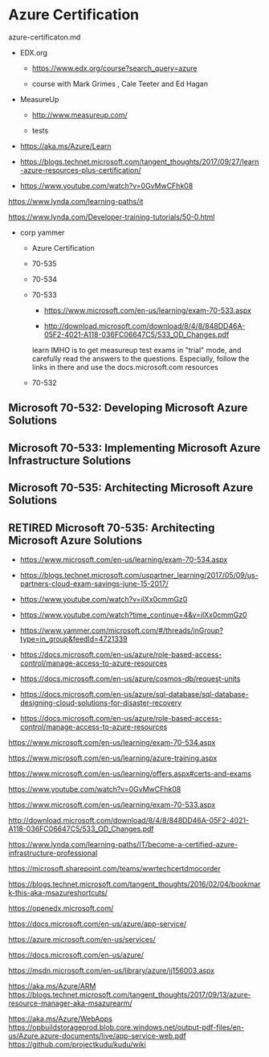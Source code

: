 # Azure Certification

azure-certificaton.md 

*   EDX.org 

    *   https://www.edx.org/course?search_query=azure

    *   course with Mark Grimes , Cale Teeter and Ed Hagan 

*   MeasureUp 

    *   http://www.measureup.com/

    *   tests

*   https://aka.ms/Azure/Learn

*   https://blogs.technet.microsoft.com/tangent_thoughts/2017/09/27/learn-azure-resources-plus-certification/

*   https://www.youtube.com/watch?v=0GvMwCFhk08

https://www.lynda.com/learning-paths/it

https://www.lynda.com/Developer-training-tutorials/50-0.html

*   corp yammer

    *   Azure Certification
    
    *   70-535

    *   70-534

    *   70-533

        *   https://www.microsoft.com/en-us/learning/exam-70-533.aspx

        *   http://download.microsoft.com/download/8/4/8/848DD46A-05F2-4021-A118-036FC06647C5/533_OD_Changes.pdf

        learn IMHO is to get measureup test exams in "trial" mode, and carefully read the answers to the questions. Especially, follow the links in there and use the docs.microsoft.com resources


    *   70-532 


## Microsoft 70-532: Developing Microsoft Azure Solutions 

## Microsoft 70-533: Implementing Microsoft Azure Infrastructure Solutions

## Microsoft 70-535: Architecting Microsoft Azure Solutions


## RETIRED Microsoft 70-535: Architecting Microsoft Azure Solutions

*   https://www.microsoft.com/en-us/learning/exam-70-534.aspx

*   https://blogs.technet.microsoft.com/uspartner_learning/2017/05/09/us-partners-cloud-exam-savings-june-15-2017/

*   https://www.youtube.com/watch?v=ilXx0cmmGz0

*   https://www.youtube.com/watch?time_continue=4&v=ilXx0cmmGz0

*   https://www.yammer.com/microsoft.com/#/threads/inGroup?type=in_group&feedId=4721339

*   https://docs.microsoft.com/en-us/azure/role-based-access-control/manage-access-to-azure-resources

*   https://docs.microsoft.com/en-us/azure/cosmos-db/request-units

*   https://docs.microsoft.com/en-us/azure/sql-database/sql-database-designing-cloud-solutions-for-disaster-recovery

*   https://docs.microsoft.com/en-us/azure/role-based-access-control/manage-access-to-azure-resources


https://www.microsoft.com/en-us/learning/exam-70-534.aspx

https://www.microsoft.com/en-us/learning/azure-training.aspx

https://www.microsoft.com/en-us/learning/offers.aspx#certs-and-exams

https://www.youtube.com/watch?v=0GvMwCFhk08

https://www.microsoft.com/en-us/learning/exam-70-533.aspx

http://download.microsoft.com/download/8/4/8/848DD46A-05F2-4021-A118-036FC06647C5/533_OD_Changes.pdf

https://www.lynda.com/learning-paths/IT/become-a-certified-azure-infrastructure-professional

https://microsoft.sharepoint.com/teams/wwrtechcertdmocorder

https://blogs.technet.microsoft.com/tangent_thoughts/2016/02/04/bookmark-this-aka-msazureshortcuts/

https://openedx.microsoft.com/

https://docs.microsoft.com/en-us/azure/app-service/

https://azure.microsoft.com/en-us/services/

https://docs.microsoft.com/en-us/azure/

https://msdn.microsoft.com/en-us/library/azure/jj156003.aspx


https://aka.ms/Azure/ARM
https://blogs.technet.microsoft.com/tangent_thoughts/2017/09/13/azure-resource-manager-aka-msazurearm/

https://aka.ms/Azure/WebApps
https://opbuildstorageprod.blob.core.windows.net/output-pdf-files/en-us/Azure.azure-documents/live/app-service-web.pdf
https://github.com/projectkudu/kudu/wiki
